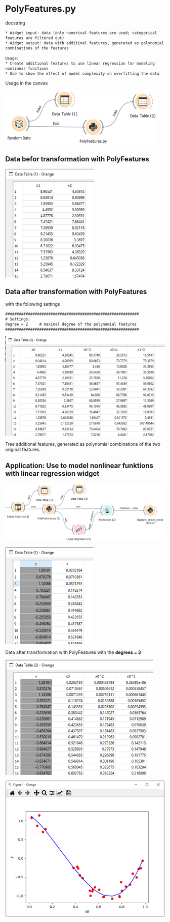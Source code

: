 # PolyFeatures.py

docstring

```
* Widget input: data (only numerical features are used; categorical features are filtered out)
* Widget output: data with additinal features, generated as polynomial combinations of the features

Usage:
* Create additional features to use linear regression for modeling nonlinear functions
* Use to show the effect of model complexity on overfitting the data

```

Usage in the canvas

![](images/polyfeatures_01.png)

## Data befor transformation with PolyFeatures

![](images/polyfeatures_02.png)

## Data after transformation with PolyFeatures
with the following settings
```
###########################################################
# Settings:
degree = 2     # maximal degree of the polynomial features
###########################################################
```

![](images/polyfeatures_03.png)

Tree additional features, generated as polynomial combinations of the two original features.

## Application: Use to model nonlinear funktions with linear regression widget

![](images/polyfeatures_05.png)

![](images/polyfeatures_06.png)

Data after transformation with PolyFeatures
with the __degrees = 3__

![](images/polyfeatures_07.png)

![](images/polyfeatures_08.png)






